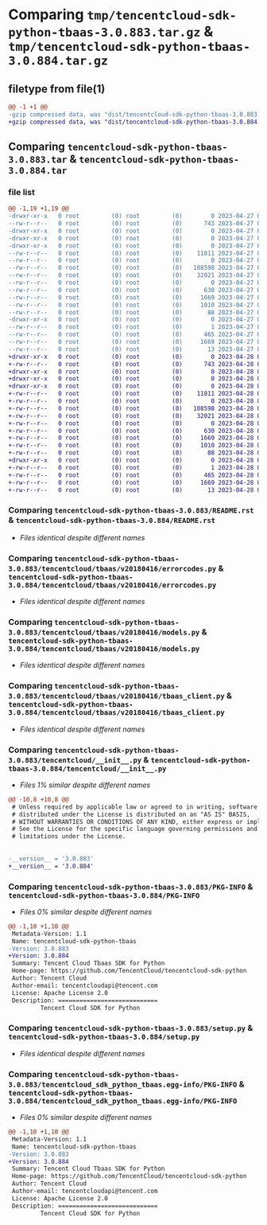# Comparing `tmp/tencentcloud-sdk-python-tbaas-3.0.883.tar.gz` & `tmp/tencentcloud-sdk-python-tbaas-3.0.884.tar.gz`

## filetype from file(1)

```diff
@@ -1 +1 @@
-gzip compressed data, was "dist/tencentcloud-sdk-python-tbaas-3.0.883.tar", last modified: Thu Apr 27 00:52:20 2023, max compression
+gzip compressed data, was "dist/tencentcloud-sdk-python-tbaas-3.0.884.tar", last modified: Fri Apr 28 02:39:13 2023, max compression
```

## Comparing `tencentcloud-sdk-python-tbaas-3.0.883.tar` & `tencentcloud-sdk-python-tbaas-3.0.884.tar`

### file list

```diff
@@ -1,19 +1,19 @@
-drwxr-xr-x   0 root         (0) root         (0)        0 2023-04-27 00:52:20.000000 tencentcloud-sdk-python-tbaas-3.0.883/
--rw-r--r--   0 root         (0) root         (0)      743 2023-04-27 00:52:20.000000 tencentcloud-sdk-python-tbaas-3.0.883/README.rst
-drwxr-xr-x   0 root         (0) root         (0)        0 2023-04-27 00:52:20.000000 tencentcloud-sdk-python-tbaas-3.0.883/tencentcloud/
-drwxr-xr-x   0 root         (0) root         (0)        0 2023-04-27 00:52:20.000000 tencentcloud-sdk-python-tbaas-3.0.883/tencentcloud/tbaas/
-drwxr-xr-x   0 root         (0) root         (0)        0 2023-04-27 00:52:20.000000 tencentcloud-sdk-python-tbaas-3.0.883/tencentcloud/tbaas/v20180416/
--rw-r--r--   0 root         (0) root         (0)    11811 2023-04-27 00:52:20.000000 tencentcloud-sdk-python-tbaas-3.0.883/tencentcloud/tbaas/v20180416/errorcodes.py
--rw-r--r--   0 root         (0) root         (0)        0 2023-04-27 00:52:20.000000 tencentcloud-sdk-python-tbaas-3.0.883/tencentcloud/tbaas/v20180416/__init__.py
--rw-r--r--   0 root         (0) root         (0)   108598 2023-04-27 00:52:20.000000 tencentcloud-sdk-python-tbaas-3.0.883/tencentcloud/tbaas/v20180416/models.py
--rw-r--r--   0 root         (0) root         (0)    32021 2023-04-27 00:52:20.000000 tencentcloud-sdk-python-tbaas-3.0.883/tencentcloud/tbaas/v20180416/tbaas_client.py
--rw-r--r--   0 root         (0) root         (0)        0 2023-04-27 00:52:20.000000 tencentcloud-sdk-python-tbaas-3.0.883/tencentcloud/tbaas/__init__.py
--rw-r--r--   0 root         (0) root         (0)      630 2023-04-27 00:52:20.000000 tencentcloud-sdk-python-tbaas-3.0.883/tencentcloud/__init__.py
--rw-r--r--   0 root         (0) root         (0)     1669 2023-04-27 00:52:20.000000 tencentcloud-sdk-python-tbaas-3.0.883/PKG-INFO
--rw-r--r--   0 root         (0) root         (0)     1010 2023-04-27 00:52:20.000000 tencentcloud-sdk-python-tbaas-3.0.883/setup.py
--rw-r--r--   0 root         (0) root         (0)       88 2023-04-27 00:52:20.000000 tencentcloud-sdk-python-tbaas-3.0.883/setup.cfg
-drwxr-xr-x   0 root         (0) root         (0)        0 2023-04-27 00:52:20.000000 tencentcloud-sdk-python-tbaas-3.0.883/tencentcloud_sdk_python_tbaas.egg-info/
--rw-r--r--   0 root         (0) root         (0)        1 2023-04-27 00:52:20.000000 tencentcloud-sdk-python-tbaas-3.0.883/tencentcloud_sdk_python_tbaas.egg-info/dependency_links.txt
--rw-r--r--   0 root         (0) root         (0)      465 2023-04-27 00:52:20.000000 tencentcloud-sdk-python-tbaas-3.0.883/tencentcloud_sdk_python_tbaas.egg-info/SOURCES.txt
--rw-r--r--   0 root         (0) root         (0)     1669 2023-04-27 00:52:20.000000 tencentcloud-sdk-python-tbaas-3.0.883/tencentcloud_sdk_python_tbaas.egg-info/PKG-INFO
--rw-r--r--   0 root         (0) root         (0)       13 2023-04-27 00:52:20.000000 tencentcloud-sdk-python-tbaas-3.0.883/tencentcloud_sdk_python_tbaas.egg-info/top_level.txt
+drwxr-xr-x   0 root         (0) root         (0)        0 2023-04-28 02:39:13.000000 tencentcloud-sdk-python-tbaas-3.0.884/
+-rw-r--r--   0 root         (0) root         (0)      743 2023-04-28 02:39:13.000000 tencentcloud-sdk-python-tbaas-3.0.884/README.rst
+drwxr-xr-x   0 root         (0) root         (0)        0 2023-04-28 02:39:13.000000 tencentcloud-sdk-python-tbaas-3.0.884/tencentcloud/
+drwxr-xr-x   0 root         (0) root         (0)        0 2023-04-28 02:39:13.000000 tencentcloud-sdk-python-tbaas-3.0.884/tencentcloud/tbaas/
+drwxr-xr-x   0 root         (0) root         (0)        0 2023-04-28 02:39:13.000000 tencentcloud-sdk-python-tbaas-3.0.884/tencentcloud/tbaas/v20180416/
+-rw-r--r--   0 root         (0) root         (0)    11811 2023-04-28 02:39:13.000000 tencentcloud-sdk-python-tbaas-3.0.884/tencentcloud/tbaas/v20180416/errorcodes.py
+-rw-r--r--   0 root         (0) root         (0)        0 2023-04-28 02:39:13.000000 tencentcloud-sdk-python-tbaas-3.0.884/tencentcloud/tbaas/v20180416/__init__.py
+-rw-r--r--   0 root         (0) root         (0)   108598 2023-04-28 02:39:13.000000 tencentcloud-sdk-python-tbaas-3.0.884/tencentcloud/tbaas/v20180416/models.py
+-rw-r--r--   0 root         (0) root         (0)    32021 2023-04-28 02:39:13.000000 tencentcloud-sdk-python-tbaas-3.0.884/tencentcloud/tbaas/v20180416/tbaas_client.py
+-rw-r--r--   0 root         (0) root         (0)        0 2023-04-28 02:39:13.000000 tencentcloud-sdk-python-tbaas-3.0.884/tencentcloud/tbaas/__init__.py
+-rw-r--r--   0 root         (0) root         (0)      630 2023-04-28 02:39:13.000000 tencentcloud-sdk-python-tbaas-3.0.884/tencentcloud/__init__.py
+-rw-r--r--   0 root         (0) root         (0)     1669 2023-04-28 02:39:13.000000 tencentcloud-sdk-python-tbaas-3.0.884/PKG-INFO
+-rw-r--r--   0 root         (0) root         (0)     1010 2023-04-28 02:39:13.000000 tencentcloud-sdk-python-tbaas-3.0.884/setup.py
+-rw-r--r--   0 root         (0) root         (0)       88 2023-04-28 02:39:13.000000 tencentcloud-sdk-python-tbaas-3.0.884/setup.cfg
+drwxr-xr-x   0 root         (0) root         (0)        0 2023-04-28 02:39:13.000000 tencentcloud-sdk-python-tbaas-3.0.884/tencentcloud_sdk_python_tbaas.egg-info/
+-rw-r--r--   0 root         (0) root         (0)        1 2023-04-28 02:39:13.000000 tencentcloud-sdk-python-tbaas-3.0.884/tencentcloud_sdk_python_tbaas.egg-info/dependency_links.txt
+-rw-r--r--   0 root         (0) root         (0)      465 2023-04-28 02:39:13.000000 tencentcloud-sdk-python-tbaas-3.0.884/tencentcloud_sdk_python_tbaas.egg-info/SOURCES.txt
+-rw-r--r--   0 root         (0) root         (0)     1669 2023-04-28 02:39:13.000000 tencentcloud-sdk-python-tbaas-3.0.884/tencentcloud_sdk_python_tbaas.egg-info/PKG-INFO
+-rw-r--r--   0 root         (0) root         (0)       13 2023-04-28 02:39:13.000000 tencentcloud-sdk-python-tbaas-3.0.884/tencentcloud_sdk_python_tbaas.egg-info/top_level.txt
```

### Comparing `tencentcloud-sdk-python-tbaas-3.0.883/README.rst` & `tencentcloud-sdk-python-tbaas-3.0.884/README.rst`

 * *Files identical despite different names*

### Comparing `tencentcloud-sdk-python-tbaas-3.0.883/tencentcloud/tbaas/v20180416/errorcodes.py` & `tencentcloud-sdk-python-tbaas-3.0.884/tencentcloud/tbaas/v20180416/errorcodes.py`

 * *Files identical despite different names*

### Comparing `tencentcloud-sdk-python-tbaas-3.0.883/tencentcloud/tbaas/v20180416/models.py` & `tencentcloud-sdk-python-tbaas-3.0.884/tencentcloud/tbaas/v20180416/models.py`

 * *Files identical despite different names*

### Comparing `tencentcloud-sdk-python-tbaas-3.0.883/tencentcloud/tbaas/v20180416/tbaas_client.py` & `tencentcloud-sdk-python-tbaas-3.0.884/tencentcloud/tbaas/v20180416/tbaas_client.py`

 * *Files identical despite different names*

### Comparing `tencentcloud-sdk-python-tbaas-3.0.883/tencentcloud/__init__.py` & `tencentcloud-sdk-python-tbaas-3.0.884/tencentcloud/__init__.py`

 * *Files 1% similar despite different names*

```diff
@@ -10,8 +10,8 @@
 # Unless required by applicable law or agreed to in writing, software
 # distributed under the License is distributed on an "AS IS" BASIS,
 # WITHOUT WARRANTIES OR CONDITIONS OF ANY KIND, either express or implied.
 # See the License for the specific language governing permissions and
 # limitations under the License.
 
 
-__version__ = '3.0.883'
+__version__ = '3.0.884'
```

### Comparing `tencentcloud-sdk-python-tbaas-3.0.883/PKG-INFO` & `tencentcloud-sdk-python-tbaas-3.0.884/PKG-INFO`

 * *Files 0% similar despite different names*

```diff
@@ -1,10 +1,10 @@
 Metadata-Version: 1.1
 Name: tencentcloud-sdk-python-tbaas
-Version: 3.0.883
+Version: 3.0.884
 Summary: Tencent Cloud Tbaas SDK for Python
 Home-page: https://github.com/TencentCloud/tencentcloud-sdk-python
 Author: Tencent Cloud
 Author-email: tencentcloudapi@tencent.com
 License: Apache License 2.0
 Description: ============================
         Tencent Cloud SDK for Python
```

### Comparing `tencentcloud-sdk-python-tbaas-3.0.883/setup.py` & `tencentcloud-sdk-python-tbaas-3.0.884/setup.py`

 * *Files identical despite different names*

### Comparing `tencentcloud-sdk-python-tbaas-3.0.883/tencentcloud_sdk_python_tbaas.egg-info/PKG-INFO` & `tencentcloud-sdk-python-tbaas-3.0.884/tencentcloud_sdk_python_tbaas.egg-info/PKG-INFO`

 * *Files 0% similar despite different names*

```diff
@@ -1,10 +1,10 @@
 Metadata-Version: 1.1
 Name: tencentcloud-sdk-python-tbaas
-Version: 3.0.883
+Version: 3.0.884
 Summary: Tencent Cloud Tbaas SDK for Python
 Home-page: https://github.com/TencentCloud/tencentcloud-sdk-python
 Author: Tencent Cloud
 Author-email: tencentcloudapi@tencent.com
 License: Apache License 2.0
 Description: ============================
         Tencent Cloud SDK for Python
```

